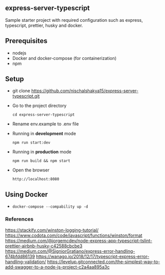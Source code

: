 ## express-server-typescript

Sample starter project with required configuration such as express, typescript, prettier, husky and docker.

## Prerequisites

- nodejs
- Docker and docker-compose (for containerization)
- npm

## Setup

- git clone https://github.com/nischalshakya15/express-server-typescript.git

- Go to the project directory

  `cd express-server-typescript`

- Rename env.example to .env file

- Running in **development** mode

  `npm run start:dev`

- Running in **production** mode

  `npm run build && npm start`

- Open the browser

  `http://localhost:8080`

## Using Docker

- `docker-compose --compability up -d`

### References

https://stackify.com/winston-logging-tutorial/
https://www.codota.com/code/javascript/functions/winston/format
https://medium.com/@jorgemcdev/node-express-app-typescript-tslint-prettier-airbnb-husky-c42588cbcbe3
https://medium.com/@SigniorGratiano/express-error-handling-674bfdd86139
https://wanago.io/2018/12/17/typescript-express-error-handling-validation/
https://levelup.gitconnected.com/the-simplest-way-to-add-swagger-to-a-node-js-project-c2a4aa895a3c

